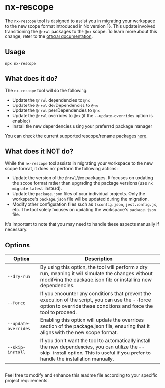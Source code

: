 # nx-rescope

The `nx-rescope` tool is designed to assist you in migrating your workspace to the new scope format introduced in Nx version 16. This update involved transitioning the `@nrwl` packages to the `@nx` scope. To learn more about this change, refer to the [official documentation](https://nx.dev/recipes/other/rescope).

## Usage

```bash
npx nx-rescope
```

## What does it do?

The `nx-rescope` tool will do the following:

- Update the `@nrwl` dependencies to `@nx`
- Update the `@nrwl` devDependencies to `@nx`
- Update the `@nrwl` peerDependencies to `@nx`
- Update the `@nrwl` overrides to `@nx` (if the `--update-overrides` option is enabled)
- Install the new dependencies using your preferred package manager

You can check the current supported rescope/rename packages [here](./src/nx-rescoped-plugins.mjs).

## What does it NOT do?

While the `nx-rescope` tool assists in migrating your workspace to the new scope format, it does not perform the following actions:

- Update the version of the `@nrwl`/`@nx` packages. It focuses on updating the scope format rather than upgrading the package versions (use `nx migrate latest` instead).
- Update the `package.json` files of your individual projects. Only the workspace's `package.json` file will be updated during the migration.
- Modify other configuration files such as `tsconfig.json`, `jest.config.js`, etc. The tool solely focuses on updating the workspace's `package.json` file.

It's important to note that you may need to handle these aspects manually if necessary.

## Options

| Option               | Description                                                                                                                                                                            |
| -------------------- | -------------------------------------------------------------------------------------------------------------------------------------------------------------------------------------- |
| `--dry-run`          | By using this option, the tool will perform a dry run, meaning it will simulate the changes without modifying the package.json file or installing new dependencies.                    |
| `--force`            | If you encounter any conditions that prevent the execution of the script, you can use the --force option to override these conditions and force the tool to proceed.                   |
| `--update-overrides` | Enabling this option will update the overrides section of the package.json file, ensuring that it aligns with the new scope format.                                                    |
| `--skip-install`     | If you don't want the tool to automatically install the new dependencies, you can utilize the --skip-install option. This is useful if you prefer to handle the installation manually. |

##

Feel free to modify and enhance this readme file according to your specific project requirements.
